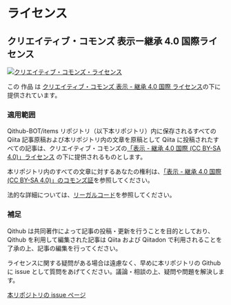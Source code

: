 # ライセンス

## クリエイティブ・コモンズ 表示ー継承 4.0 国際ライセンス

<a rel="license" href="http://creativecommons.org/licenses/by-sa/4.0/"><img alt="クリエイティブ・コモンズ・ライセンス" style="border-width:0" src="https://i.creativecommons.org/l/by-sa/4.0/88x31.png" /></a>

この 作品 は <a rel="license" href="http://creativecommons.org/licenses/by-sa/4.0/">クリエイティブ・コモンズ 表示 - 継承 4.0 国際 ライセンス</a>の下に提供されています。

### 適用範囲

Qithub-BOT/items リポジトリ（以下本リポジトリ）内に保存されるすべての Qiita 記事原稿および本リポジトリ内の文章を原稿として Qiita に投稿されたすべての記事は、クリエイティブ・コモンズの[「表示 - 継承 4.0 国際 (CC BY-SA 4.0)」ライセンス](https://creativecommons.org/licenses/by-sa/4.0/deed.ja) の下に提供されるものとします。

本リポジトリ内のすべての文章に対するあなたの権利は、[「表示 - 継承 4.0 国際 (CC BY-SA 4.0)」のコモンズ証](https://creativecommons.org/licenses/by-sa/4.0/deed.ja)を参照してください。

法的な詳細については、[リーガルコード](https://creativecommons.org/licenses/by-sa/4.0/legalcode.ja)を参照してください。

### 補足

Qithub は共同著作によって記事の投稿・更新を行うことを目的としており、Qithub を利用して編集された記事は Qiita および Qiitadon で利用されることを了承の上、記事の編集を行ってください。

ライセンスに関する疑問がある場合は遠慮なく、早めに本リポジトリの Github に issue として質問をあげてください。議論・相談の上、疑問や問題を解決します。

[本リポジトリの issue ページ](https://github.com/Qithub-BOT/items/issues)